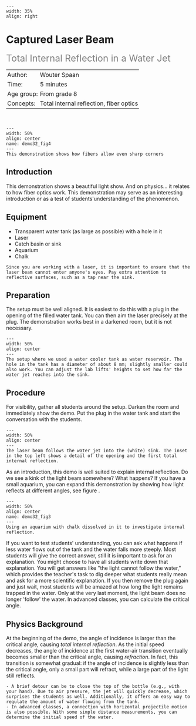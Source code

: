 ```{figure} ../../figures/confirmed.png
---
width: 35%
align: right
```

# Captured Laser Beam
<span style="font-size: 25px; color: gray;">Total Internal Reflection in a Water Jet</span>

<table style="width: 100%; border-collapse: collapse; border: none;">
    <tr style="background-color: var(--background-color);">  
        <td style="text-align: left; padding: 3px; border: none; color: var(--text-color)">Author:</td>
        <td style="text-align: left; padding: 3px; border: none; color: var(--text-color)">Wouter Spaan</td>
    </tr>
    <tr style="background-color: var(--background-color);"> 
        <td style="text-align: left; padding: 3px; border: none; color: var(--text-color)">Time:</td>
        <td style="text-align: left; padding: 3px; border: none; color: var(--text-color)">5 minutes</td>
    </tr>
    <tr style="background-color: var(--background-color);"> 
        <td style="text-align: left; padding: 3px; border: none; color: var(--text-color)">Age group:</td>
        <td style="text-align: left; padding: 3px; border: none; color: var(--text-color)">From grade 8</td>
    </tr>
    <tr style="background-color: var(--background-color);"> 
        <td style="text-align: left; padding: 3px; border: none; color: var(--text-color)">Concepts:</td>
        <td style="text-align: left; padding: 3px; border: none; color: var(--text-color)">Total internal reflection, fiber optics</td>
    </tr>
</table><br>

```{figure} demo53_figure4.png
---
width: 50%
align: center
name: demo32_fig4
---
This demonstration shows how fibers allow even sharp corners
```

## Introduction
This demonstration shows a beautiful light show. And on physics... it relates to how fiber optics work. This demonstration may serve as an interesting introduction or as a test of students'understanding of the phenomenon.


## Equipment
- Transparent water tank (as large as possible) with a hole in it
- Laser
- Catch basin or sink
- Aquarium
- Chalk

```{warning}
Since you are working with a laser, it is important to ensure that the laser beam cannot enter anyone's eyes. Pay extra attention to reflective surfaces, such as a tap near the sink.
```

## Preparation
The setup must be well aligned. It is easiest to do this with a plug in the opening of the filled water tank. You can then aim the laser precisely at the plug. The demonstration works best in a darkened room, but it is not necessary.

```{figure} demo53_figure2.jpg
---
width: 50%
align: center
---
The setup where we used a water cooler tank as water reservoir. The hole in the tank has a diameter of about 8 mm; slightly smaller could also work. You can adjust the lab lifts' heights to set how far the water jet reaches into the sink.
```

## Procedure
For visibility, gather all students around the setup. Darken the room and immediately show the demo. Put the plug in the water tank and start the conversation with the students. 

```{figure} demo53_figure1.jpg
---
width: 50%
align: center
---
The laser beam follows the water jet into the (white) sink. The inset in the top left shows a detail of the opening and the first total internal reflection.
```

As an introduction, this demo is well suited to explain internal reflection. Do we see a kink of the light beam somewhere? What happens? If you have a small aquarium, you can expand this demonstration by showing how light reflects at different angles, see figure . 

```{figure} demo53_figure3.png
---
width: 50%
align: center
name: demo32_fig3
---
Using an aquarium with chalk dissolved in it to investigate internal reflection.
```

If you want to test students' understanding, you can ask what happens if less water flows out of the tank and the water falls more steeply. Most students will give the correct answer, still it is important to ask for an explanation. You might choose to have all students write down that explanation. You will get answers like "the light cannot follow the water," which provides the teacher's task to dig deeper what students really mean and ask for a more scientific explanation. If you then remove the plug again and just wait, most students will be amazed at how long the light remains trapped in the water. Only at the very last moment, the light beam does no longer 'follow' the water. In advanced classes, you can calculate the critical angle.

## Physics Background
At the beginning of the demo, the angle of incidence is larger than the critical angle, causing *total internal reflection*. As the initial speed decreases, the angle of incidence at the first water-air transition eventually becomes smaller than the critical angle, causing *refraction*. In fact, this transition is somewhat gradual: if the angle of incidence is slightly less than the critical angle, only a small part will refract, while a large part of the light still reflects.

```{tip}
- A brief detour can be to close the top of the bottle (e.g., with your hand). Due to air pressure, the jet will quickly decrease, which surprises the students as well. Additionally, it offers an easy way to regulate the amount of water flowing from the tank.
- In advanced classes, a connection with horizontal projectile motion is also possible. With some simple distance measurements, you can determine the initial speed of the water.
```
